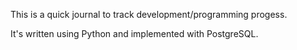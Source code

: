 This is a quick journal to track development/programming progess. 

It's written using Python and implemented with PostgreSQL.
